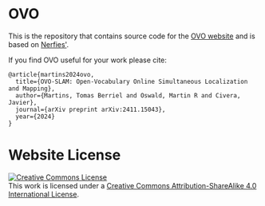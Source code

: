 # OVO

This is the repository that contains source code for the [OVO website](https://tberriel.github.io/ovo) and is based on [Nerfies'](https://github.com/nerfies/nerfies.github.io).

If you find OVO useful for your work please cite:
```
@article{martins2024ovo,
  title={OVO-SLAM: Open-Vocabulary Online Simultaneous Localization and Mapping},
  author={Martins, Tomas Berriel and Oswald, Martin R and Civera, Javier},
  journal={arXiv preprint arXiv:2411.15043},
  year={2024}
}
```

# Website License
<a rel="license" href="http://creativecommons.org/licenses/by-sa/4.0/"><img alt="Creative Commons License" style="border-width:0" src="https://i.creativecommons.org/l/by-sa/4.0/88x31.png" /></a><br />This work is licensed under a <a rel="license" href="http://creativecommons.org/licenses/by-sa/4.0/">Creative Commons Attribution-ShareAlike 4.0 International License</a>.
